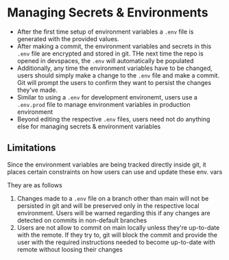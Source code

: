 # Managing Secrets & Environments
* After the first time setup of environment variables a `.env` file is generated with the provided values.
* After making a commit, the environment variables and secrets in this `.env` file are encrypted and stored in git. THe next time the repo is opened in devspaces, the `.env` will automatically be populated
* Additionally, any time the environment variables have to be changed, users should simply make a change to the `.env` file and make a commit. Git will prompt the users to confirm they want to persist the changes they've made.
* Similar to using a `.env` for development environemt, users use a `.env.prod` file to manage environment variables in production environment
* Beyond editing the respective `.env` files, users need not do anything else for managing secrets & environment variables

## Limitations
Since the environment variables are being tracked directly inside git, it places certain constraints on how users can use and update these env. vars

They are as follows
1. Changes made to a `.env` file on a branch other than main will not be persisted in git and will be preserved only in the respective local environment. Users will be warned regarding this if any changes are detected on commits in non-default branches
2. Users are not allow to commit on main locally unless they're up-to-date with the remote. If they try to, git will block the commit and provide the user with the required instructions needed to become up-to-date with remote without loosing their changes


